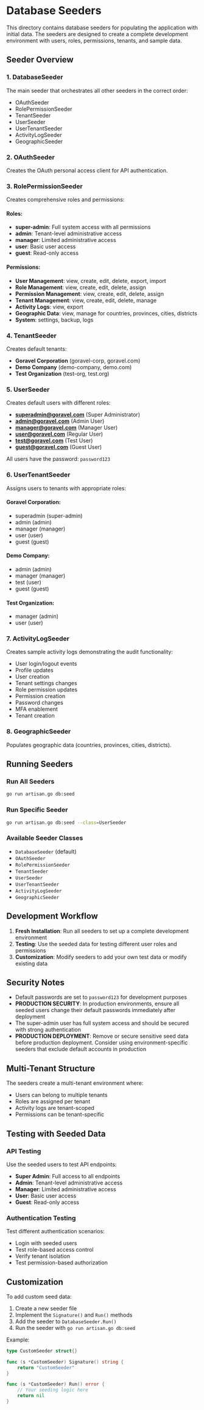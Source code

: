 # Database Seeders

This directory contains database seeders for populating the application with initial data. The seeders are designed to create a complete development environment with users, roles, permissions, tenants, and sample data.

## Seeder Overview

### 1. DatabaseSeeder
The main seeder that orchestrates all other seeders in the correct order:
- OAuthSeeder
- RolePermissionSeeder
- TenantSeeder
- UserSeeder
- UserTenantSeeder
- ActivityLogSeeder
- GeographicSeeder

### 2. OAuthSeeder
Creates the OAuth personal access client for API authentication.

### 3. RolePermissionSeeder
Creates comprehensive roles and permissions:

#### Roles:
- **super-admin**: Full system access with all permissions
- **admin**: Tenant-level administrative access
- **manager**: Limited administrative access
- **user**: Basic user access
- **guest**: Read-only access

#### Permissions:
- **User Management**: view, create, edit, delete, export, import
- **Role Management**: view, create, edit, delete, assign
- **Permission Management**: view, create, edit, delete, assign
- **Tenant Management**: view, create, edit, delete, manage
- **Activity Logs**: view, export
- **Geographic Data**: view, manage for countries, provinces, cities, districts
- **System**: settings, backup, logs

### 4. TenantSeeder
Creates default tenants:
- **Goravel Corporation** (goravel-corp, goravel.com)
- **Demo Company** (demo-company, demo.com)
- **Test Organization** (test-org, test.org)

### 5. UserSeeder
Creates default users with different roles:
- **superadmin@goravel.com** (Super Administrator)
- **admin@goravel.com** (Admin User)
- **manager@goravel.com** (Manager User)
- **user@goravel.com** (Regular User)
- **test@goravel.com** (Test User)
- **guest@goravel.com** (Guest User)

All users have the password: `password123`

### 6. UserTenantSeeder
Assigns users to tenants with appropriate roles:

#### Goravel Corporation:
- superadmin (super-admin)
- admin (admin)
- manager (manager)
- user (user)
- guest (guest)

#### Demo Company:
- admin (admin)
- manager (manager)
- test (user)
- guest (guest)

#### Test Organization:
- manager (admin)
- user (user)

### 7. ActivityLogSeeder
Creates sample activity logs demonstrating the audit functionality:
- User login/logout events
- Profile updates
- User creation
- Tenant settings changes
- Role permission updates
- Permission creation
- Password changes
- MFA enablement
- Tenant creation

### 8. GeographicSeeder
Populates geographic data (countries, provinces, cities, districts).

## Running Seeders

### Run All Seeders
```bash
go run artisan.go db:seed
```

### Run Specific Seeder
```bash
go run artisan.go db:seed --class=UserSeeder
```

### Available Seeder Classes
- `DatabaseSeeder` (default)
- `OAuthSeeder`
- `RolePermissionSeeder`
- `TenantSeeder`
- `UserSeeder`
- `UserTenantSeeder`
- `ActivityLogSeeder`
- `GeographicSeeder`

## Development Workflow

1. **Fresh Installation**: Run all seeders to set up a complete development environment
2. **Testing**: Use the seeded data for testing different user roles and permissions
3. **Customization**: Modify seeders to add your own test data or modify existing data

## Security Notes

- Default passwords are set to `password123` for development purposes
- **PRODUCTION SECURITY**: In production environments, ensure all seeded users change their default passwords immediately after deployment
- The super-admin user has full system access and should be secured with strong authentication
- **PRODUCTION DEPLOYMENT**: Remove or secure sensitive seed data before production deployment. Consider using environment-specific seeders that exclude default accounts in production

## Multi-Tenant Structure

The seeders create a multi-tenant environment where:
- Users can belong to multiple tenants
- Roles are assigned per tenant
- Activity logs are tenant-scoped
- Permissions can be tenant-specific

## Testing with Seeded Data

### API Testing
Use the seeded users to test API endpoints:
- **Super Admin**: Full access to all endpoints
- **Admin**: Tenant-level administrative access
- **Manager**: Limited administrative access
- **User**: Basic user access
- **Guest**: Read-only access

### Authentication Testing
Test different authentication scenarios:
- Login with seeded users
- Test role-based access control
- Verify tenant isolation
- Test permission-based authorization

## Customization

To add custom seed data:

1. Create a new seeder file
2. Implement the `Signature()` and `Run()` methods
3. Add the seeder to `DatabaseSeeder.Run()`
4. Run the seeder with `go run artisan.go db:seed`

Example:
```go
type CustomSeeder struct{}

func (s *CustomSeeder) Signature() string {
    return "CustomSeeder"
}

func (s *CustomSeeder) Run() error {
    // Your seeding logic here
    return nil
}
``` 